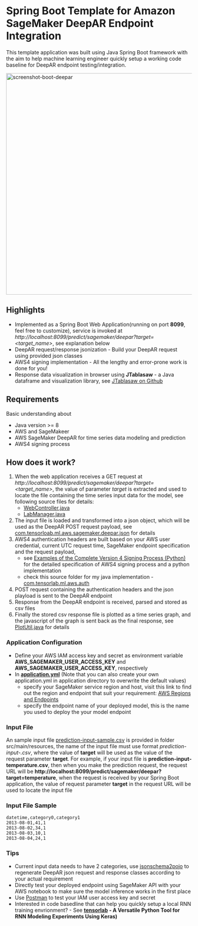 # Spring Boot Template for Amazon SageMaker DeepAR Endpoint Integration
This template application was built using Java Spring Boot framework with the aim to help machine learning engineer quickly setup a working code baseline for DeepAR endpoint testing/integration.

<img src="screenshot-boot-deepar.png" alt="screenshot-boot-deepar" width="600"/>

## Highlights
* Implemented as a Spring Boot Web Application(running on port **8099**, feel free to customize), service is invoked at *http://localhost:8099/predict/sagemaker/deepar?target=<target_name>*, see explanation below
* DeepAR request/response jsonization - Build your DeepAR request using provided json classes
* AWS4 signing implementation - All the lengthy and error-prone work is done for you!
* Response data visualization in browser using **JTablasaw** - a Java dataframe and visualization library, see [JTablasaw on Github](https://github.com/jtablesaw/tablesaw)

## Requirements
Basic understanding about
* Java version >= 8
* AWS and SageMakeer
* AWS SageMaker DeepAR for time series data modeling and prediction
* AWS4 signing process

## How does it work?
1. When the web application receives a GET request at *http://localhost:8099/predict/sagemaker/deepar?target=<target_name>*, the value of parameter *target* is extracted and used to locate the file containing the time series input data for the model, see following source files for details:
     - [WebController.java](https://github.com/adventure-island/springboot-deepar-template/blob/master/src/main/java/com/tensorlab/ml/WebController.java)
     - [LabManager.java](https://github.com/adventure-island/springboot-deepar-template/blob/master/src/main/java/com/tensorlab/ml/LabManager.java)
2. The input file is loaded and transformed into a json object, which will be used as the DeepAR POST request payload, see [com.tensorloab.ml.aws.sagemaker.deepar.json](https://github.com/adventure-island/springboot-deepar-template/blob/master/src/main/java/com/tensorlab/ml/aws/sagemaker/deepar/json) for details
3. AWS4 authentication headers are built based on your AWS user credential, current UTC request time, SageMaker endpoint specification and the request payload, 
      - see [Examples of the Complete Version 4 Signing Process (Python)](https://docs.aws.amazon.com/general/latest/gr/sigv4-signed-request-examples.html) for the detailed specification of AWS4 signing process and a python implementation
      - check this source folder for my java implementation -  [com.tensorlab.ml.aws.auth](https://github.com/adventure-island/springboot-deepar-template/blob/master/src/main/java/com/tensorlab/ml/aws/auth/)
4. POST request containing the authentication headers and the json playload is sent to the DeepAR endpoint
5. Response from the DeepAR endpoint is received, parsed and stored as csv files
6. Finally the stored csv response file is plotted as a time series graph, and the javascript of the graph is sent back as the final response, see [PlotUtil.java](https://github.com/adventure-island/springboot-deepar-template/blob/master/src/main/java/com/tensorlab/ml/PlotUtil.java) for details

### Application Configuration
- Define your AWS IAM access key and secret as environment variable **AWS_SAGEMAKER_USER_ACCESS_KEY** and **AWS_SAGEMAKER_USER_ACCESS_KEY**, respectively
- In **[application.yml](https://github.com/adventure-island/springboot-deepar-template/blob/master/src/main/resources/application.yml)** (Note that you can also create your own application.yml in application directory to
overwrite the default values)
     * specify your SageMaker service region and host, visit this link to find out the region and endpoint that suit your requirement: [AWS Regions and Endpoints](https://docs.aws.amazon.com/general/latest/gr/rande.html#sagemaker_region)
     * specify the endpoint name of your deployed model, this is the name you used to deploy the your model endpoint

### Input File
An sample input file [prediction-input-sample.csv](https://github.com/adventure-island/springboot-deepar-template/blob/master/src/main/resources/prediction-input-sample.csv) is provided in folder src/main/resources, the name of the input file 
must use format *prediction-input-<target>.csv*, where the value of **target** will be used as the value of the request 
parameter **target**. For example, if your input file is **prediction-input-temperature.csv**, then when you make the prediction request, the request URL will be **http://localhost:8099/predict/sagemaker/deepar?target=temperature**, when the request is received by your Spring Boot application, the value of request parameter **target** in the request URL will be used to locate the input file
### Input File Sample
```csv
datetime,category0,category1
2013-08-01,41,1
2013-08-02,34,1
2013-08-03,10,1
2013-08-04,24,1    
```
     
### Tips
* Current input data needs to have 2 categories, use [jsonschema2pojo](http://www.jsonschema2pojo.org/) to regenerate DeepAR json request and response classes according to your actual requirement
* Directly test your deployed endpoint using SageMaker API with your AWS notebook to make sure the model inference works in the first place
* Use [Postman](https://www.getpostman.com/) to test your IAM user access key and secret
* Interested in code basedline that can help you quickly setup a local RNN training envrionment? - See **[tensorlab](https://github.com/adventure-island/tensorlab) - A Versatile Python Tool for RNN Modeling Experiments Using Keras)**


